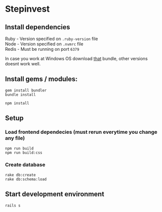 # Stepinvest

## Install dependencies

Ruby - Version specified on `.ruby-version` file\
Node - Version specified on `.nvmrc` file\
Redis - Must be running on port `6379`

In case you work at Windows OS download [that](https://github.com/oneclick/rubyinstaller2/releases/download/RubyInstaller-3.0.0-1/rubyinstaller-devkit-3.0.0-1-x64.exe) bundle, other versions doesnt work well.

## Install gems / modules:

```
gem install bundler
bundle install

npm install
```

## Setup

### Load frontend dependecies (must rerun everytime you change any file)
```
npm run build
npm run build:css
```

### Create database
```
rake db:create
rake db:schema:load
```

## Start development environment

```
rails s
```
